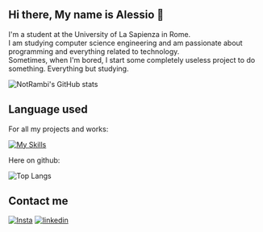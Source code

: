 ## Hi there, My name is Alessio 👋
I'm a student at the University of La Sapienza in Rome.<br>
I am studying computer science engineering and am passionate about programming and everything related to technology.<br>
Sometimes, when I'm bored, I start some completely useless project to do something. Everything but studying.

![NotRambi's GitHub stats](https://github-readme-stats.vercel.app/api?username=NotRambi&show_icons=true&rank_icon=github&theme=radical)

## Language used
For all my projects and works:

[![My Skills](https://skillicons.dev/icons?i=py,c,unity,cs,java,js,html,css,php,postgres,arduino,raspberrypi,matlab)](https://skillicons.dev)

Here on github:

![Top Langs](https://github-readme-stats.vercel.app/api/top-langs/?username=NotRambi&layout=compact&theme=radical)

## Contact me
[![Insta](https://skillicons.dev/icons?i=instagram)](https://www.instagram.com/_lavoree_/)
[![linkedin](https://skillicons.dev/icons?i=linkedin)](https://www.linkedin.com/in/alessio-lavore-822798297?utm_source=share&utm_campaign=share_via&utm_content=profile&utm_medium=android_app )
